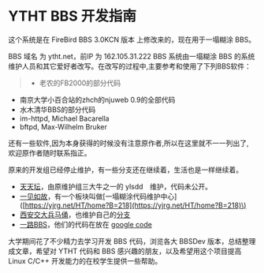 # YTHT BBS 开发指南

这个系统是在 FireBird BBS 3.0KCN 版本 上修改来的，现在用于一塌糊涂 BBS。

BBS 域名 为 ytht.net，前IP 为 162.105.31.222 BBS 系统由一塌糊涂 BBS 的系统维护人员和其它爱好者改写。在改写的过程中,主要参考和使用了下列BBS软件：

> * 老农的FB2000的部分代码
* 南京大学小百合站的zhch的njuweb 0.9的全部代码
* 水木清华BBS的部分代码
* im-httpd, Michael Bacarella
* bftpd, Max-Wilhelm Bruker

还有一些软件,因为本身获得的时候没有注意原作者,所以在这里就不一一列出了, 欢迎原作者随时联系指正。

原来的开发组已经停止维护，有一些分支还在继续着，生活也是一样继续着。

* [天天坛](http://tttan.com/)，由原维护组三大牛之一的 ylsdd　维护，代码未公开。
* [一见如故](https://yjrg.net/)，有一个板块叫做\[一塌糊涂代码维护中心\] \([https://yjrg.net/HT/home?B=218](https://yjrg.net/HT/home?B=218)\)
* [西安交大兵马俑](http://bbs.xjtu.edu.cn/)，也维护自己的[分支](https://github.com/bmybbs/bmybbs)
* [一路BBS](http://www.yilubbs.com/)，他们的代码在放在 [google code](https://code.google.com/p/ythtbbs/)

大学期间花了不少精力去学习开发 BBS 代码，浏览各大 BBSDev  版本，总结整理成文章，希望对 YTHT 代码和 BBS 感兴趣的朋友，以及希望用这个项目提高 Linux C/C++ 开发能力的在校学生提供一些帮助。

